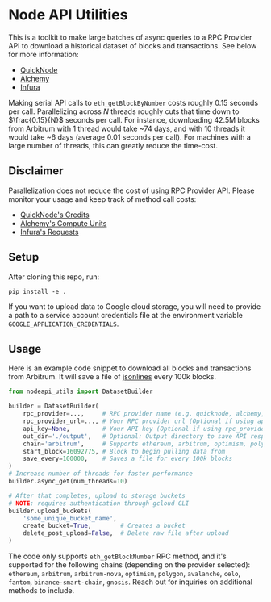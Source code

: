 # Node API Utilities

This is a toolkit to make large batches of async queries to a RPC Provider API to download a historical dataset of blocks and transactions. See below for more information:

- [QuickNode](https://www.quicknode.com/core-api)
- [Alchemy](https://docs.alchemy.com/reference/api-overview)
- [Infura](https://www.infura.io/product/overview)

Making serial API calls to `eth_getBlockByNumber` costs roughly 0.15 seconds per call. Parallelizing across $N$ threads roughly cuts that time down to $\frac{0.15}{N}$ seconds per call. For instance, downloading 42.5M blocks from Arbitrum with 1 thread would take ~74 days, and with 10 threads it would take ~6 days (average 0.01 seconds per call). For machines with a large number of threads, this can greatly reduce the time-cost.

## Disclaimer

Parallelization does not reduce the cost of using RPC Provider API. Please monitor your usage and keep track of method call costs:

- [QuickNode's Credits](https://www.quicknode.com/api-credits)
- [Alchemy's Compute Units](https://docs.alchemy.com/reference/compute-units)
- [Infura's Requests](https://www.infura.io/pricing)

## Setup

After cloning this repo, run:

```
pip install -e .
```

If you want to upload data to Google cloud storage, you will need to provide a path to a service account credentials file at the environment variable `GOOGLE_APPLICATION_CREDENTIALS`.

## Usage

Here is an example code snippet to download all blocks and transactions from Arbitrum. It will save a file of [jsonlines](https://pypi.org/project/jsonlines/) every 100k blocks.

```python
from nodeapi_utils import DatasetBuilder

builder = DatasetBuilder(
    rpc_provider=...,     # RPC provider name (e.g. quicknode, alchemy, infura)
    rpc_provider_url=..., # Your RPC provider url (Optional if using api_key)
    api_key=None,         # Your API key (Optional if using rpc_provider_url)
    out_dir='./output',   # Optional: Output directory to save API responses to
    chain='arbitrum',     # Supports ethereum, arbitrum, optimism, polygon, etc. (Optional if using rpc_provider_url)
    start_block=16092775, # Block to begin pulling data from
    save_every=100000,    # Saves a file for every 100k blocks
)
# Increase number of threads for faster performance
builder.async_get(num_threads=10)

# After that completes, upload to storage buckets
# NOTE: requires authentication through gcloud CLI
builder.upload_buckets(
    'some_unique_bucket_name',
    create_bucket=True,        # Creates a bucket
    delete_post_upload=False,  # Delete raw file after upload
)
```

The code only supports `eth_getBlockNumber` RPC method, and it's supported for the following chains (depending on the provider selected): `ethereum`, `arbitrum`, `arbitrum-nova`, `optimism`, `polygon`, `avalanche`, `celo`, `fantom`, `binance-smart-chain`, `gnosis`. Reach out for inquiries on additional methods to include.
